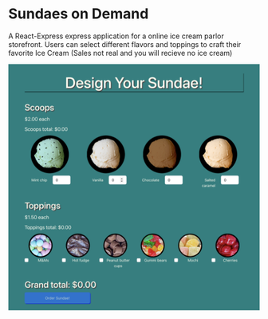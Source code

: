 # Sundaes on Demand

A React-Express express application for a online ice cream parlor storefront. Users can select different flavors and toppings to craft their favorite Ice Cream (Sales not real and you will recieve no ice cream)

![Sundaes on Demand Image](https://github.com/GreenJ84/Jest_React-Testing-Library/raw/main/sundaes-on-demand/SundaesOnDemand.png)